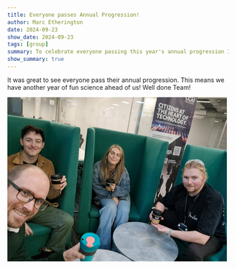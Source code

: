 ```yaml
---
title: Everyone passes Annual Progression!
author: Marc Etherington
date: 2024-09-23
show_date: 2024-09-23
tags: [group]
summary: To celebrate everyone passing this year's annual progression I gifted them their very own Hatch-branded Keep Cup
show_summary: true
---
```

It was great to see everyone pass their annual progression. This means we have another year of fun science ahead of us! Well done Team!

<img src="https://github.com/marc-k-etherington/marc-k-etherington.github.io/blob/main/content/post/images/AP_Hatch.jpg?raw=true" width="500" height="auto">
